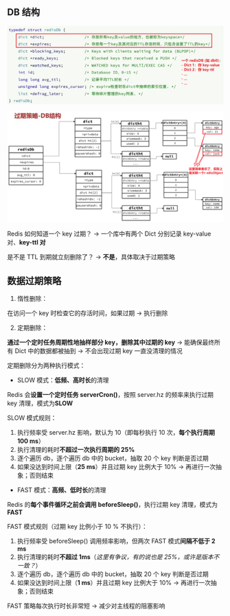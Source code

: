 ## DB 结构

![alt text](image.png)

![alt text](image-1.png)

Redis 如何知道一个 key 过期？
-> 一个库中有两个 Dict 分别记录 key-value 对、**key-ttl 对**

是不是 TTL 到期就立刻删除了？
-> **不是**，具体取决于过期策略

## 数据过期策略

1. 惰性删除：

在访问一个 key 时检查它的存活时间，如果过期 -> 执行删除

2. 定期删除：

**通过一个定时任务周期性地抽样部分 key，删除其中过期的 key**
-> 能确保最终所有 Dict 中的数据都被抽到
-> 不会出现过期 key 一直没清理的情况

定期删除分为两种执行模式：

- SLOW 模式：**低频、高时长**的清理

Redis 会**设置一个定时任务 serverCron()**，按照 server.hz 的频率来执行过期 key 清理，模式为**SLOW**

SLOW 模式规则：
1. 执行频率受 server.hz 影响，默认为 10（即每秒执行 10 次，**每个执行周期 100 ms**）
2. 执行清理的耗时**不超过一次执行周期的 25%**
3. 逐个遍历 db，逐个遍历 db 中的 bucket，抽取 20 个 key 判断是否过期
4. 如果没达到时间上限（**25 ms**）并且过期 key 比例大于 10% -> 再进行一次抽象；否则结束

- FAST 模式：**高频、低时长**的清理

Redis 的**每个事件循环之前会调用 beforeSleep()**，执行过期 key 清理，模式为**FAST**

FAST 模式规则（过期 key 比例小于 10 % 不执行）：
1. 执行频率受 beforeSleep() 调用频率影响，但两次 FAST 模式**间隔不低于 2 ms**
2. 执行清理的耗时**不超过 1ms**（*这里有争议，有的说也是 25%，或许是版本不一致？*）
3. 逐个遍历 db，逐个遍历 db 中的 bucket，抽取 20 个 key 判断是否过期
4. 如果没达到时间上限（**1 ms**）并且过期 key 比例大于 10% -> 再进行一次抽象；否则结束

FAST 策略每次执行时长非常短 -> 减少对主线程的阻塞影响